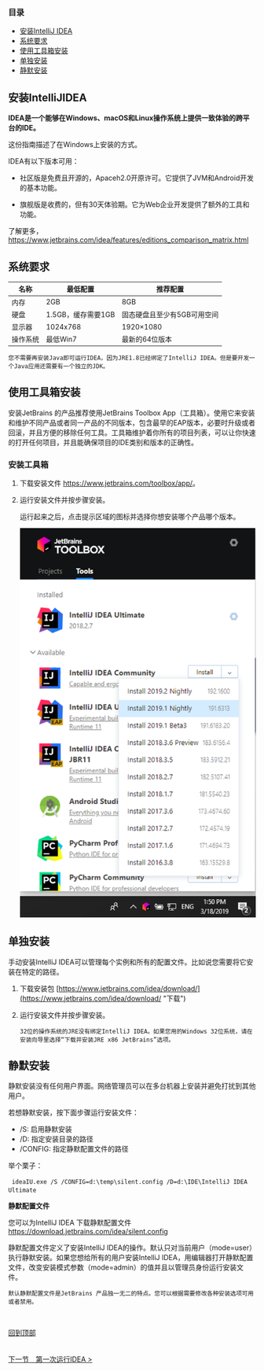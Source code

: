 ### 目录

- [安装IntelliJ IDEA](#安装IntelliJIDEA )
- [系统要求](#系统要求)
- [使用工具箱安装](#使用工具箱安装)
- [单独安装](#单独安装)
- [静默安装](#静默安装)





## 安装IntelliJIDEA 

**IDEA是一个能够在Windows、macOS和Linux操作系统上提供一致体验的跨平台的IDE。**

这份指南描述了在Windows上安装的方式。

IDEA有以下版本可用：

- 社区版是免费且开源的，Apaceh2.0开原许可。它提供了JVM和Android开发的基本功能。

- 旗舰版是收费的，但有30天体验期。它为Web企业开发提供了额外的工具和功能。

了解更多，https://www.jetbrains.com/idea/features/editions_comparison_matrix.html





## 系统要求

| 名称     | 最低配置           | 推荐配置                    |
| -------- | ------------------ | --------------------------- |
| 内存     | 2GB                | 8GB                         |
| 硬盘     | 1.5GB，缓存需要1GB | 固态硬盘且至少有5GB可用空间 |
| 显示器   | 1024x768           | 1920×1080                   |
| 操作系统 | 最低Win7           | 最新的64位版本              |

`您不需要再安装Java即可运行IDEA，因为JRE1.8已经绑定了IntelliJ IDEA。但是要开发一个Java应用还需要有一个独立的JDK。`





## 使用工具箱安装

安装JetBrains 的产品推荐使用JetBrains Toolbox App（工具箱）。使用它来安装和维护不同产品或者同一产品的不同版本，包含最早的EAP版本，必要时升级或者回滚，并且方便的移除任何工具。工具箱维护着你所有的项目列表，可以让你快速的打开任何项目，并且能确保项目的IDE类别和版本的正确性。

### 安装工具箱

1. 下载安装文件 <https://www.jetbrains.com/toolbox/app/>。

2. 运行安装文件并按步骤安装。

   运行起来之后，点击提示区域的图标并选择你想安装哪个产品哪个版本。

   ![alt](<https://github.com/fengyishun/IDEA-Help-ZH-CN/blob/master/resources/toolbox_app_win.png>)





## 单独安装

手动安装IntelliJ IDEA可以管理每个实例和所有的配置文件。比如说您需要将它安装在特定的路径。

1. 下载安装包 [https://www.jetbrains.com/idea/download/](https://www.jetbrains.com/idea/download/ "下载")

2. 运行安装文件并按步骤安装。

   `32位的操作系统的JRE没有绑定IntelliJ IDEA。如果您用的Windows 32位系统，请在安装向导里选择“下载并安装JRE x86 JetBrains”选项。`





## 静默安装

静默安装没有任何用户界面。网络管理员可以在多台机器上安装并避免打扰到其他用户。

若想静默安装，按下面步骤运行安装文件：

- /S:  启用静默安装
- /D:  指定安装目录的路径
- /CONFIG: 指定静默配置文件的路径 

举个栗子：

` ideaIU.exe /S /CONFIG=d:\temp\silent.config /D=d:\IDE\IntelliJ IDEA Ultimate`

**静默配置文件**

您可以为IntelliJ IDEA 下载静默配置文件  <https://download.jetbrains.com/idea/silent.config>

静默配置文件定义了安装IntelliJ IDEA的操作。默认只对当前用户（mode=user）执行静默安装。如果您想给所有的用户安装IntelliJ IDEA，用编辑器打开静默配置文件，改变安装模式参数（mode=admin）的值并且以管理员身份运行安装文件。

`默认静默配置文件是JetBrains 产品独一无二的特点。您可以根据需要修改各种安装选项可用或者禁用。`

​																																		



[回到顶部](#目录)



　　　　　　　　　　　　　　　　　　　　　　　　　　　　　　　　　　　　　[下一节　第一次运行IDEA >](/A.安装IntelliJIDEA/B.第一次运行IDEA.md)